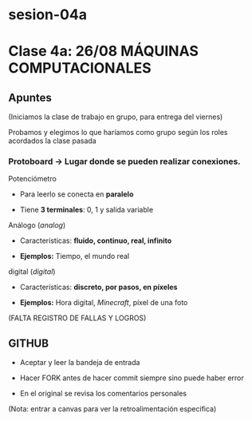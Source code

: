 # sesion-04a

# Clase 4a: 26/08 MÁQUINAS COMPUTACIONALES

## Apuntes

(Iniciamos la clase de trabajo en grupo, para entrega del viernes)

Probamos y elegimos lo que haríamos como grupo según los roles acordados la clase pasada

### Protoboard -> Lugar donde se pueden realizar **conexiones**.

Potenciómetro

- Para leerlo se conecta en **paralelo**
  
- Tiene **3 terminales**: 0, 1 y salida variable

Análogo (*analog*)

- Características: **fluido, continuo, real, infinito**
    
- **Ejemplos:** Tiempo, el mundo real

digital (*digital*)

- Características: **discreto, por pasos, en píxeles**
    
- **Ejemplos:** Hora digital, *Minecraft*, píxel de una foto

(FALTA REGISTRO DE FALLAS Y LOGROS)

## GITHUB

- Aceptar y leer la bandeja de entrada

- Hacer FORK antes de hacer commit siempre sino puede haber error

- En el original se revisa los comentarios personales

(Nota: entrar a canvas para ver la retroalimentación especifica) 

